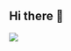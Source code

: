 ## Hi there 👋
<picture>
  <source
    srcset="https://github-readme-stats.vercel.app/api?username=zGodriz&show_icons=true&theme=dark"
    media="(prefers-color-scheme: dark)"
  />
  <source
    srcset="https://github-readme-stats.vercel.app/api?username=zGodriz&show_icons=true"
    media="(prefers-color-scheme: light), (prefers-color-scheme: no-preference)"
  />
  <img src="https://github-readme-stats.vercel.app/api?username=zGodriz&show_icons=true" />
</picture>
